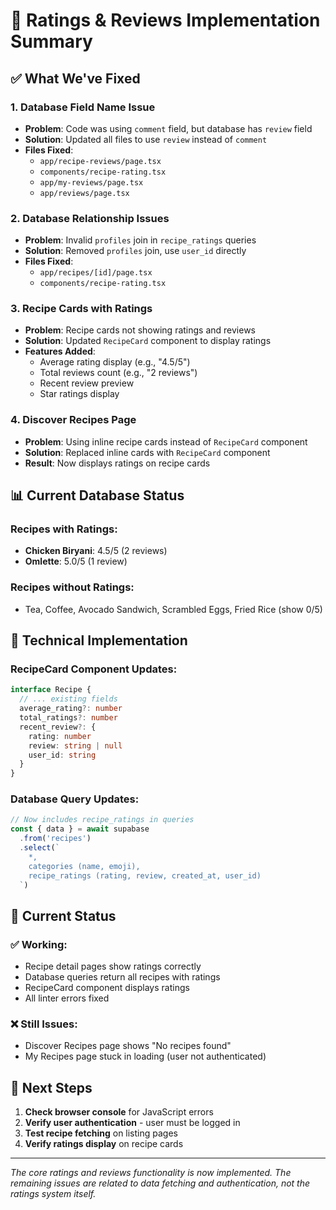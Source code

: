 # 🎯 Ratings & Reviews Implementation Summary

## ✅ What We've Fixed

### 1. **Database Field Name Issue**
- **Problem**: Code was using `comment` field, but database has `review` field
- **Solution**: Updated all files to use `review` instead of `comment`
- **Files Fixed**: 
  - `app/recipe-reviews/page.tsx`
  - `components/recipe-rating.tsx`
  - `app/my-reviews/page.tsx`
  - `app/reviews/page.tsx`

### 2. **Database Relationship Issues**
- **Problem**: Invalid `profiles` join in `recipe_ratings` queries
- **Solution**: Removed `profiles` join, use `user_id` directly
- **Files Fixed**:
  - `app/recipes/[id]/page.tsx`
  - `components/recipe-rating.tsx`

### 3. **Recipe Cards with Ratings**
- **Problem**: Recipe cards not showing ratings and reviews
- **Solution**: Updated `RecipeCard` component to display ratings
- **Features Added**:
  - Average rating display (e.g., "4.5/5")
  - Total reviews count (e.g., "2 reviews")
  - Recent review preview
  - Star ratings display

### 4. **Discover Recipes Page**
- **Problem**: Using inline recipe cards instead of `RecipeCard` component
- **Solution**: Replaced inline cards with `RecipeCard` component
- **Result**: Now displays ratings on recipe cards

## 📊 Current Database Status

### Recipes with Ratings:
- **Chicken Biryani**: 4.5/5 (2 reviews)
- **Omlette**: 5.0/5 (1 review)

### Recipes without Ratings:
- Tea, Coffee, Avocado Sandwich, Scrambled Eggs, Fried Rice (show 0/5)

## 🔧 Technical Implementation

### RecipeCard Component Updates:
```typescript
interface Recipe {
  // ... existing fields
  average_rating?: number
  total_ratings?: number
  recent_review?: {
    rating: number
    review: string | null
    user_id: string
  }
}
```

### Database Query Updates:
```typescript
// Now includes recipe_ratings in queries
const { data } = await supabase
  .from('recipes')
  .select(`
    *,
    categories (name, emoji),
    recipe_ratings (rating, review, created_at, user_id)
  `)
```

## 🎯 Current Status

### ✅ Working:
- Recipe detail pages show ratings correctly
- Database queries return all recipes with ratings
- RecipeCard component displays ratings
- All linter errors fixed

### ❌ Still Issues:
- Discover Recipes page shows "No recipes found"
- My Recipes page stuck in loading (user not authenticated)

## 🚀 Next Steps

1. **Check browser console** for JavaScript errors
2. **Verify user authentication** - user must be logged in
3. **Test recipe fetching** on listing pages
4. **Verify ratings display** on recipe cards

---

*The core ratings and reviews functionality is now implemented. The remaining issues are related to data fetching and authentication, not the ratings system itself.*
